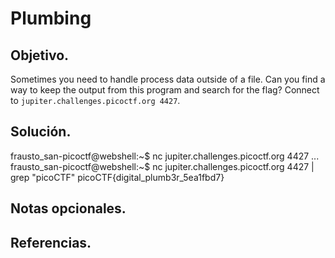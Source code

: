 # Plumbing

## Objetivo.

Sometimes you need to handle process data outside of a file. Can you find a way to keep the output from this program and search for the flag? Connect to `jupiter.challenges.picoctf.org 4427`.

## Solución.

frausto_san-picoctf@webshell:~$ nc jupiter.challenges.picoctf.org 4427 
...
frausto_san-picoctf@webshell:~$ nc jupiter.challenges.picoctf.org 4427 | grep "picoCTF"
picoCTF{digital_plumb3r_5ea1fbd7}

## Notas opcionales.

## Referencias.
